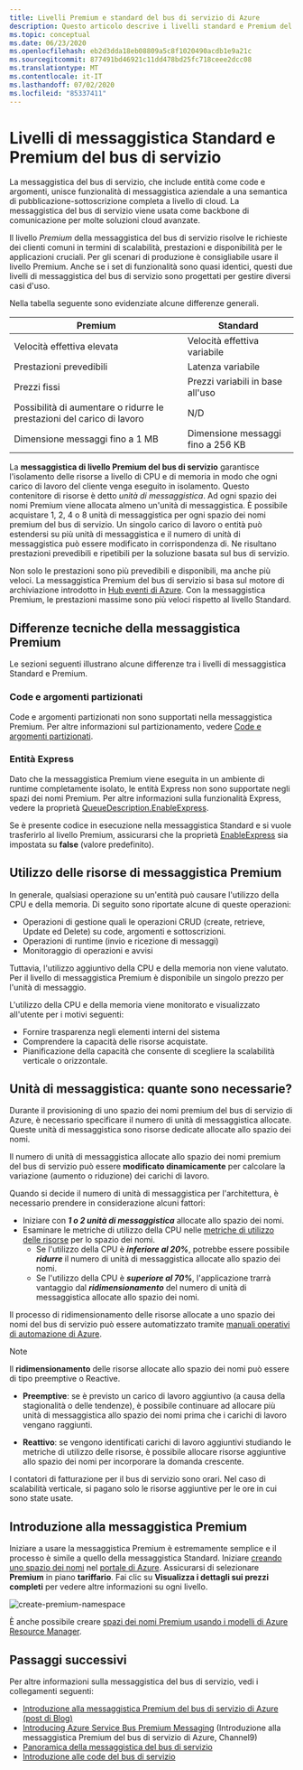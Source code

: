 ```yaml
---
title: Livelli Premium e standard del bus di servizio di Azure
description: Questo articolo descrive i livelli standard e Premium del bus di servizio di Azure. Confronta questi livelli e fornisce le differenze tecniche.
ms.topic: conceptual
ms.date: 06/23/2020
ms.openlocfilehash: eb2d3dda18eb08809a5c8f1020490acdb1e9a21c
ms.sourcegitcommit: 877491bd46921c11dd478bd25fc718ceee2dcc08
ms.translationtype: MT
ms.contentlocale: it-IT
ms.lasthandoff: 07/02/2020
ms.locfileid: "85337411"
---
```

# <a name="service-bus-premium-and-standard-messaging-tiers"></a>Livelli di messaggistica Standard e Premium del bus di servizio

La messaggistica del bus di servizio, che include entità come code e argomenti, unisce funzionalità di messaggistica aziendale a una semantica di pubblicazione-sottoscrizione completa a livello di cloud. La messaggistica del bus di servizio viene usata come backbone di comunicazione per molte soluzioni cloud avanzate.

Il livello *Premium* della messaggistica del bus di servizio risolve le richieste dei clienti comuni in termini di scalabilità, prestazioni e disponibilità per le applicazioni cruciali. Per gli scenari di produzione è consigliabile usare il livello Premium. Anche se i set di funzionalità sono quasi identici, questi due livelli di messaggistica del bus di servizio sono progettati per gestire diversi casi d'uso.

Nella tabella seguente sono evidenziate alcune differenze generali.

| Premium | Standard |
| --- | --- |
| Velocità effettiva elevata |Velocità effettiva variabile |
| Prestazioni prevedibili |Latenza variabile |
| Prezzi fissi |Prezzi variabili in base all'uso |
| Possibilità di aumentare o ridurre le prestazioni del carico di lavoro |N/D |
| Dimensione messaggi fino a 1 MB |Dimensione messaggi fino a 256 KB |

La **messaggistica di livello Premium del bus di servizio** garantisce l'isolamento delle risorse a livello di CPU e di memoria in modo che ogni carico di lavoro del cliente venga eseguito in isolamento. Questo contenitore di risorse è detto *unità di messaggistica*. Ad ogni spazio dei nomi Premium viene allocata almeno un'unità di messaggistica. È possibile acquistare 1, 2, 4 o 8 unità di messaggistica per ogni spazio dei nomi premium del bus di servizio. Un singolo carico di lavoro o entità può estendersi su più unità di messaggistica e il numero di unità di messaggistica può essere modificato in corrispondenza di. Ne risultano prestazioni prevedibili e ripetibili per la soluzione basata sul bus di servizio.

Non solo le prestazioni sono più prevedibili e disponibili, ma anche più veloci. La messaggistica Premium del bus di servizio si basa sul motore di archiviazione introdotto in [Hub eventi di Azure](https://azure.microsoft.com/services/event-hubs/). Con la messaggistica Premium, le prestazioni massime sono più veloci rispetto al livello Standard.

## <a name="premium-messaging-technical-differences"></a>Differenze tecniche della messaggistica Premium

Le sezioni seguenti illustrano alcune differenze tra i livelli di messaggistica Standard e Premium.

### <a name="partitioned-queues-and-topics"></a>Code e argomenti partizionati

Code e argomenti partizionati non sono supportati nella messaggistica Premium. Per altre informazioni sul partizionamento, vedere [Code e argomenti partizionati](service-bus-partitioning.md).

### <a name="express-entities"></a>Entità Express

Dato che la messaggistica Premium viene eseguita in un ambiente di runtime completamente isolato, le entità Express non sono supportate negli spazi dei nomi Premium. Per altre informazioni sulla funzionalità Express, vedere la proprietà [QueueDescription.EnableExpress](/dotnet/api/microsoft.servicebus.messaging.queuedescription.enableexpress#Microsoft_ServiceBus_Messaging_QueueDescription_EnableExpress).

Se è presente codice in esecuzione nella messaggistica Standard e si vuole trasferirlo al livello Premium, assicurarsi che la proprietà [EnableExpress](/dotnet/api/microsoft.servicebus.messaging.queuedescription.enableexpress#Microsoft_ServiceBus_Messaging_QueueDescription_EnableExpress) sia impostata su **false** (valore predefinito).

## <a name="premium-messaging-resource-usage"></a>Utilizzo delle risorse di messaggistica Premium
In generale, qualsiasi operazione su un'entità può causare l'utilizzo della CPU e della memoria. Di seguito sono riportate alcune di queste operazioni: 

- Operazioni di gestione quali le operazioni CRUD (create, retrieve, Update ed Delete) su code, argomenti e sottoscrizioni.
- Operazioni di runtime (invio e ricezione di messaggi)
- Monitoraggio di operazioni e avvisi

Tuttavia, l'utilizzo aggiuntivo della CPU e della memoria non viene valutato. Per il livello di messaggistica Premium è disponibile un singolo prezzo per l'unità di messaggio.

L'utilizzo della CPU e della memoria viene monitorato e visualizzato all'utente per i motivi seguenti: 

- Fornire trasparenza negli elementi interni del sistema
- Comprendere la capacità delle risorse acquistate.
- Pianificazione della capacità che consente di scegliere la scalabilità verticale o orizzontale.

## <a name="messaging-unit---how-many-are-needed"></a>Unità di messaggistica: quante sono necessarie?

Durante il provisioning di uno spazio dei nomi premium del bus di servizio di Azure, è necessario specificare il numero di unità di messaggistica allocate. Queste unità di messaggistica sono risorse dedicate allocate allo spazio dei nomi.

Il numero di unità di messaggistica allocate allo spazio dei nomi premium del bus di servizio può essere **modificato dinamicamente** per calcolare la variazione (aumento o riduzione) dei carichi di lavoro.

Quando si decide il numero di unità di messaggistica per l'architettura, è necessario prendere in considerazione alcuni fattori:

- Iniziare con ***1 o 2 unità di messaggistica*** allocate allo spazio dei nomi.
- Esaminare le metriche di utilizzo della CPU nelle [metriche di utilizzo delle risorse](service-bus-metrics-azure-monitor.md#resource-usage-metrics) per lo spazio dei nomi.
    - Se l'utilizzo della CPU è ***inferiore al 20%***, potrebbe essere possibile ***ridurre*** il numero di unità di messaggistica allocate allo spazio dei nomi.
    - Se l'utilizzo della CPU è ***superiore al 70%***, l'applicazione trarrà vantaggio dal ***ridimensionamento*** del numero di unità di messaggistica allocate allo spazio dei nomi.

Il processo di ridimensionamento delle risorse allocate a uno spazio dei nomi del bus di servizio può essere automatizzato tramite [manuali operativi di automazione di Azure](../automation/automation-quickstart-create-runbook.md).

> [!NOTE]
> Il **ridimensionamento** delle risorse allocate allo spazio dei nomi può essere di tipo preemptive o Reactive.
>
>  * **Preemptive**: se è previsto un carico di lavoro aggiuntivo (a causa della stagionalità o delle tendenze), è possibile continuare ad allocare più unità di messaggistica allo spazio dei nomi prima che i carichi di lavoro vengano raggiunti.
>
>  * **Reattivo**: se vengono identificati carichi di lavoro aggiuntivi studiando le metriche di utilizzo delle risorse, è possibile allocare risorse aggiuntive allo spazio dei nomi per incorporare la domanda crescente.
>
> I contatori di fatturazione per il bus di servizio sono orari. Nel caso di scalabilità verticale, si pagano solo le risorse aggiuntive per le ore in cui sono state usate.
>

## <a name="get-started-with-premium-messaging"></a>Introduzione alla messaggistica Premium

Iniziare a usare la messaggistica Premium è estremamente semplice e il processo è simile a quello della messaggistica Standard. Iniziare [creando uno spazio dei nomi](service-bus-create-namespace-portal.md) nel [portale di Azure](https://portal.azure.com). Assicurarsi di selezionare **Premium** in piano **tariffario**. Fai clic su **Visualizza i dettagli sui prezzi completi** per vedere altre informazioni su ogni livello.

![create-premium-namespace][create-premium-namespace]

È anche possibile creare [spazi dei nomi Premium usando i modelli di Azure Resource Manager](https://azure.microsoft.com/resources/templates/101-servicebus-pn-ar/).

## <a name="next-steps"></a>Passaggi successivi

Per altre informazioni sulla messaggistica del bus di servizio, vedi i collegamenti seguenti:

* [Introduzione alla messaggistica Premium del bus di servizio di Azure (post di Blog)](https://azure.microsoft.com/blog/introducing-azure-service-bus-premium-messaging/)
* [Introducing Azure Service Bus Premium Messaging](https://channel9.msdn.com/Blogs/Subscribe/Introducing-Azure-Service-Bus-Premium-Messaging) (Introduzione alla messaggistica Premium del bus di servizio di Azure, Channel9)
* [Panoramica della messaggistica del bus di servizio](service-bus-messaging-overview.md)
* [Introduzione alle code del bus di servizio](service-bus-dotnet-get-started-with-queues.md)

<!--Image references-->

[create-premium-namespace]: ./media/service-bus-premium-messaging/select-premium-tier.png
